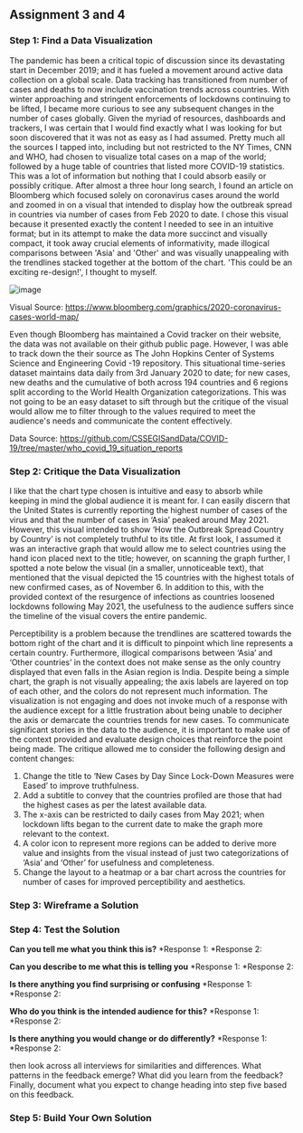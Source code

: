 ## Assignment 3 and 4

### Step 1: Find a Data Visualization
The pandemic has been a critical topic of discussion since its devastating start in December 2019; and it has fueled a movement around active data collection on a global scale. Data tracking has transitioned from number of cases and deaths to now include vaccination trends across countries. With winter approaching and stringent enforcements of lockdowns continuing to be lifted, I became more curious to see any subsequent changes in the number of cases globally. Given the myriad of resources, dashboards and trackers, I was certain that I would find exactly what I was looking for but soon discovered that it was not as easy as I had assumed. Pretty much all the sources I tapped into, including but not restricted to the NY Times, CNN and WHO, had chosen to visualize total cases on a map of the world; followed by a huge table of countries that listed more COVID-19 statistics. This was a lot of information but nothing that I could absorb easily or possibly critique. After almost a three hour long search, I found an article on Bloomberg which focused solely on coronavirus cases around the world and zoomed in on a visual that intended to display how the outbreak spread in countries via number of cases from Feb 2020 to date. I chose this visual because it presented exactly the content I needed to see in an intuitive format; but in its attempt to make the data more succinct and visually compact, it took away crucial elements of informativity, made illogical comparisons between 'Asia' and 'Other' and was visually unappealing with the trendlines stacked together at the bottom of the chart. 'This could be an exciting re-design!', I thought to myself.          

![image](https://user-images.githubusercontent.com/75527838/140686999-61c373af-54ea-4785-bb6a-bc01ff842f9f.png)

Visual Source: https://www.bloomberg.com/graphics/2020-coronavirus-cases-world-map/

Even though Bloomberg has maintained a Covid tracker on their website, the data was not available on their github public page. However, I was able to track down the their source as The John Hopkins Center of Systems Science and Engineering Covid -19 repository. This situational time-series dataset maintains data daily from 3rd January 2020 to date; for new cases, new deaths and the cumulative of both across 194 countries and 6 regions split according to the World Health Organization categorizations. This was not going to be an easy dataset to sift through but the critique of the visual would allow me to filter through to the values required to meet the audience's needs and communicate the content effectively.  

Data Source: https://github.com/CSSEGISandData/COVID-19/tree/master/who_covid_19_situation_reports

### Step 2: Critique the Data Visualization
I like that the chart type chosen is intuitive and easy to absorb while keeping in mind the global audience it is meant for. I can easily discern that the United States is currently reporting the highest number of cases of the virus and that the number of cases in ‘Asia’ peaked around May 2021. However, this visual intended to show ‘How the Outbreak Spread Country by Country’ is not completely truthful to its title. At first look, I assumed it was an interactive graph that would allow me to select countries using the hand icon placed next to the title; however, on scanning the graph further, I spotted a note below the visual (in a smaller, unnoticeable text), that mentioned that the visual depicted the 15 countries with the highest totals of new confirmed cases, as of November 6. In addition to this, with the provided context of the resurgence of infections as countries loosened lockdowns following May 2021, the usefulness to the audience suffers since the timeline of the visual covers the entire pandemic. 

Perceptibility is a problem because the trendlines are scattered towards the bottom right of the chart and it is difficult to pinpoint which line represents a certain country. Furthermore, illogical comparisons between ‘Asia’ and ‘Other countries’ in the context does not make sense as the only country displayed that even falls in the Asian region is India. Despite being a simple chart, the graph is not visually appealing; the axis labels are layered on top of each other, and the colors do not represent much information. The visualization is not engaging and does not invoke much of a response with the audience except for a little frustration about being unable to decipher the axis or demarcate the countries trends for new cases. To communicate significant stories in the data to the audience, it is important to make use of the context provided and evaluate design choices that reinforce the point being made. The critique allowed me to consider the following design and content changes: 

1. Change the title to ‘New Cases by Day Since Lock-Down Measures were Eased’ to improve truthfulness.
2. Add a subtitle to convey that the countries profiled are those that had the highest cases as per the latest available data.
3. The x-axis can be restricted to daily cases from May 2021; when lockdown lifts began to the current date to make the graph more relevant to the context.
4. A color icon to represent more regions can be added to derive more value and insights from the visual instead of just two categorizations of ‘Asia’ and ‘Other’ for usefulness and completeness.
5. Change the layout to a heatmap or a bar chart across the countries for number of cases for improved perceptibility and aesthetics.

### Step 3: Wireframe a Solution

### Step 4: Test the Solution

 **Can you tell me what you think this is?**
 *Response 1:
 *Response 2:

**Can you describe to me what this is telling you**
*Response 1:
*Response 2:

**Is there anything you find surprising or confusing**
*Response 1:
*Response 2:

**Who do you think is the intended audience for this?**
*Response 1:
*Response 2:

**Is there anything you would change or do differently?**
*Response 1:
*Response 2:

then look across all interviews for similarities and differences. What patterns in the feedback emerge?  What did you learn from the feedback?  Finally, document what you expect to change heading into step five based on this feedback. 

### Step 5: Build Your Own Solution

<div class="flourish-embed flourish-bar-chart-race" data-src="visualisation/7760832"><script src="https://public.flourish.studio/resources/embed.js"></script></div>


